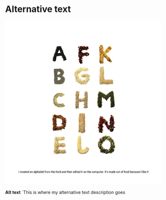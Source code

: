 # Alternative text

![this is where my alternative text descripcion goes.](abc.png)

**Alt text** `This is where my alternative text description goes
